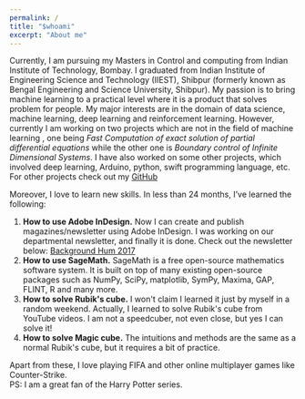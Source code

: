 ```yaml
---
permalink: /
title: "$whoami"
excerpt: "About me"
---
```


Currently, I am pursuing my Masters in Control and computing from Indian
Institute of Technology, Bombay. I graduated from Indian Institute of
Engineering Science and Technology (IIEST), Shibpur (formerly known as Bengal
Engineering and Science University, Shibpur). My passion is to bring machine learning to a practical level where it is a product that solves problem for people.
My major interests are in the domain of data science, machine learning, deep learning and reinforcement learning. However, currently I am working on two projects which are not in the field of machine learning
, one being *Fast Computation of exact solution of partial differential equations* while the other one is *Boundary control of Infinite Dimensional Systems*.
I have also worked on some other projects, which involved deep learning, Arduino, python, swift programming language, etc.
For other projects check out my [GitHub]("https://github.com/ayansengupta17/")

Moreover, I love to learn new skills. In less than 24 months, I’ve learned the following:
1. **How to use Adobe InDesign.** Now I can create and publish magazines/newsletter using Adobe InDesign. I was working on our departmental newsletter, and finally it is done. Check out the newsletter below:
[Background Hum 2017]("https://issuu.com/ayansengupta17/docs/bh_final")
2. **How to use SageMath.** SageMath is a free open-source mathematics software system. It is built on top of many existing open-source packages such as  NumPy, SciPy, matplotlib, SymPy, Maxima, GAP, FLINT, R and many more.
3. **How to solve Rubik's cube.** I won't claim I learned it just by myself in a random weekend. Actually, I learned to solve Rubik's cube from YouTube videos. I am not a speedcuber, not even close, but yes I can solve it!
4. **How to solve Magic cube.** The intuitions and methods are the same as a normal Rubik's cube, but it requires a bit of practice.

Apart from these, I love playing FIFA and other online multiplayer games like Counter-Strike.<br/>
PS: I am a great fan of the Harry Potter series.

